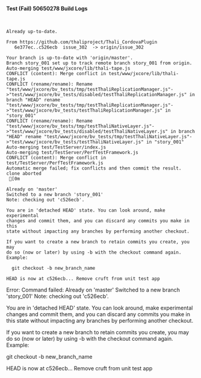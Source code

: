 #### Test (Fail) 50650278 Build Logs


```


```

```
Already up-to-date.

From https://github.com/thaliproject/Thali_CordovaPlugin
   6e377ec..c526ecb  issue_302  -> origin/issue_302

```

```
Your branch is up-to-date with 'origin/master'.
Branch story_001 set up to track remote branch story_001 from origin.
Auto-merging test/www/jxcore/lib/thali-tape.js
CONFLICT (content): Merge conflict in test/www/jxcore/lib/thali-tape.js
CONFLICT (rename/rename): Rename "test/www/jxcore/bv_tests/tmp/testThaliReplicationManager.js"->"test/www/jxcore/bv_tests/disabled/testThaliReplicationManager.js" in branch "HEAD" rename "test/www/jxcore/bv_tests/tmp/testThaliReplicationManager.js"->"test/www/jxcore/bv_tests/testThaliReplicationManager.js" in "story_001"
CONFLICT (rename/rename): Rename "test/www/jxcore/bv_tests/tmp/testThaliNativeLayer.js"->"test/www/jxcore/bv_tests/disabled/testThaliNativeLayer.js" in branch "HEAD" rename "test/www/jxcore/bv_tests/tmp/testThaliNativeLayer.js"->"test/www/jxcore/bv_tests/testThaliNativeLayer.js" in "story_001"
Auto-merging test/TestServer/index.js
Auto-merging test/TestServer/PerfTestFramework.js
CONFLICT (content): Merge conflict in test/TestServer/PerfTestFramework.js
Automatic merge failed; fix conflicts and then commit the result.
clone aborted
 [0m

Already on 'master'
Switched to a new branch 'story_001'
Note: checking out 'c526ecb'.

You are in 'detached HEAD' state. You can look around, make experimental
changes and commit them, and you can discard any commits you make in this
state without impacting any branches by performing another checkout.

If you want to create a new branch to retain commits you create, you may
do so (now or later) by using -b with the checkout command again. Example:

  git checkout -b new_branch_name

HEAD is now at c526ecb... Remove cruft from unit test app

```

Error: Command failed: Already on 'master'
Switched to a new branch 'story_001'
Note: checking out 'c526ecb'.

You are in 'detached HEAD' state. You can look around, make experimental
changes and commit them, and you can discard any commits you make in this
state without impacting any branches by performing another checkout.

If you want to create a new branch to retain commits you create, you may
do so (now or later) by using -b with the checkout command again. Example:

  git checkout -b new_branch_name

HEAD is now at c526ecb... Remove cruft from unit test app
